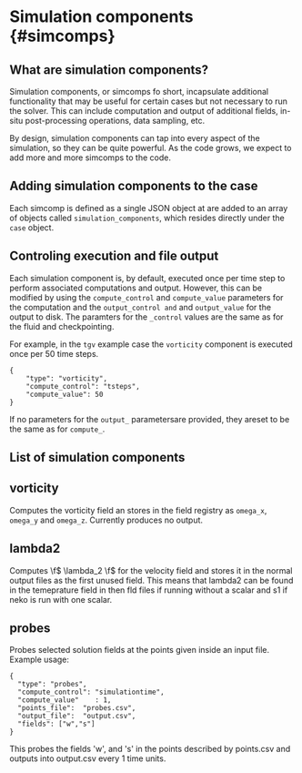
# Simulation components {#simcomps}
## What are simulation components?
Simulation components, or simcomps fo short,  incapsulate additional
functionality that may be useful for certain cases but not necessary to run the
solver. 
This can include computation and output of additional fields, in-situ
post-processing operations, data sampling, etc.

By design, simulation components can tap into every aspect of the simulation,
so they can be quite powerful.
As the code grows, we expect to add more and more simcomps to the code.

## Adding simulation components to the case
Each simcomp is defined as a single JSON object at are added to an array
of objects called `simulation_components`, which resides directly under the
`case` object.

## Controling execution and file output
Each simulation component is, by default, executed once per time step to
perform associated computations and output.
However, this can be modified by using the `compute_control` and `compute_value`
parameters for the computation and the `output_control and` and 
`output_value` for the output to disk.
The paramters for the `_control` values are the same as for the fluid and 
checkpointing.

For example, in the `tgv` example case the `vorticity` component is executed 
once per 50 time steps. 
~~~~~~~~~~~~~~~{.json}
{
    "type": "vorticity",
    "compute_control": "tsteps",
    "compute_value": 50
}
~~~~~~~~~~~~~~~
If no parameters for the `output_` parametersare provided, they areset to be the
 same as for `compute_`.

 ## List of simulation components

 ## vorticity
 Computes the vorticity field an stores in the field registry as `omega_x`,
 `omega_y` and `omega_z`.
 Currently produces no output.

 ## lambda2
 Computes \f$ \lambda_2 \f$ for the velocity field and stores it in the normal output files as the first unused field.
 This means that lambda2 can be found in the temeprature field in then fld files if running without a scalar
 and s1 if neko is run with one scalar.
 
 ## probes
 Probes selected solution fields at the points given inside an input file. Example usage:
 ~~~~~~~~~~~~~~~{.json}
 {
   "type": "probes",
   "compute_control": "simulationtime",
   "compute_value"    : 1,
   "points_file":  "probes.csv",
   "output_file":  "output.csv",
   "fields": ["w","s"]
 }
 ~~~~~~~~~~~~~~~
This probes the fields 'w', and 's' in the points described by points.csv and outputs into output.csv every 1 time units.






